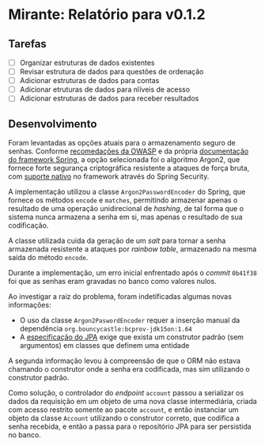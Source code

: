 # Mirante: Relatório para v0.1.2

## Tarefas
- [ ] Organizar estruturas de dados existentes
- [ ] Revisar estrutura de dados para questões de ordenação
- [ ] Adicionar estruturas de dados para contas
- [ ] Adicionar etruturas de dados para nĩíveis de acesso
- [ ] Adicionar estruturas de dados para receber resultados

## Desenvolvimento

Foram levantadas as opções atuais para o armazenamento seguro de senhas. Conforme [recomedações da OWASP][#1] e da própria [documentação do framework Spring][#2], a opção selecionada foi o algoritmo Argon2, que fornece forte segurança criptográfica resistente a ataques de força bruta, com [suporte nativo][#3] no framework através do Spring Security.

A implementação utilizou a classe `Argon2PasswordEncoder` do Spring, que fornece os métodos `encode` e `matches`, permitindo armazenar apenas o resultado de uma operação unidirecional de _hashing_, de tal forma que o sistema nunca armazena a senha em si, mas apenas o resultado de sua codificação.

A classe utilizada cuida da geração de um _salt_ para tornar a senha armazenada resistente a ataques por _rainbow table_, armazenado na mesma saída do método `encode`.

Durante a implementação, um erro inicial enfrentado após o _commit_ `0b41f38` foi que as senhas eram gravadas no banco como valores nulos.

Ao investigar a raiz do problema, foram indetificadas algumas novas informações:

- O uso da classe `Argon2PaswordEncoder` requer a inserção manual da dependência `org.bouncycastle:bcprov-jdk15on:1.64`
- A [especificação do JPA][#4] exige que exista um construtor padrão (sem argumentos) em classes que definem uma entidade

A segunda informação levou à compreensão de que o ORM não estava chamando o construtor onde a senha era codificada, mas sim utilizando o construtor padrão.

Como solução, o controlador do _endpoint_ `account` passou a serializar os dados da requisição em um objeto de uma nova classe intermediária, criada com acesso restrito somente ao pacote `account`, e então instanciar um objeto da classe `Account` utilizando o construtor correto, que codifica a senha recebida, e então a passa para o repositório JPA para ser persistida no banco.

[#1]: https://cheatsheetseries.owasp.org/cheatsheets/Password_Storage_Cheat_Sheet.html
[#2]: https://docs.spring.io/spring-security/reference/features/authentication/password-storage.html#authentication-password-storage-argon2
[#3]: https://docs.spring.io/spring-security/site/docs/6.2.1/api/org/springframework/security/crypto/argon2/Argon2PasswordEncoder.html#encode(java.lang.CharSequence)
[#4]: https://openjpa.apache.org/builds/1.2.3/apache-openjpa/docs/jpa_overview_pc.html#:~:text=The%20JPA%20specification%20requires%20that,include%20a%20no%2Darg%20constructor.
